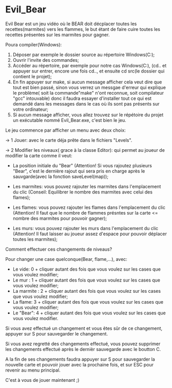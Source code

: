 # Evil_Bear
Evil Bear est un jeu vidéo où le BEAR doit décplacer toutes les recettes(marmites) vers les flammes, le but étant de faire cuire toutes les recettes présentes sur les marmites pour gagner.


Poura compiler(Windows):
 1. Déposer par exemple le dossier source au répertoire Windows(C:);
 2. Ouvrir l'invite des commandes;
 3. Accéder au répertoire, par exemple pour notre cas Windows(C:), (cd.. et appuyer sur entrer, encore une fois cd.., et ensuite cd src(le dossier qui contient le projet);
 4. En fin appuyer sur make, si aucun message afficher cela veut dire  que tout est bien passé, sinon vous verrez un messgae d'erreur qui explique le problème( soit la commande"make" n'ont reconnue, soit compilateur "gcc" intouvable) donc il faudra essayer d'installer tout ce qui est demandé dans les messages dans le cas où ils sont pas présents sur votre ordinateur;
 5. Si aucun message afficher, vous allez trouvez sur le répétoire du projet un exécutable nommé Evil_Bear.exe, c'est bien le jeu.
 
 

Le jeu commence par afficher un menu avec deux choix:

-> 1 Jouer: avec le carte déja prête dans le fichiers "Levels".

-> 2 Modifier les niveaux( grace à la classe Editor): qui permet au joueur de modifier la carte comme il veut:
    
   * La position initiale du "Bear" (Attention! Si vous rajoutez plusieurs "Bear", c'est le dernière rajout qui sera pris en charge après le sauvgarde(avec la fonction saveLevel(map));
          
   * Les marmites: vous pouvez rajouter les marmites dans l'emplacement du clic (Conseil: Equilibrer le nombre des marmites avec celui des flames);
          
   * Les flames: vous pouvez rajouter les flames dans l'emplacement du clic (Attention! Il faut que le nombre de flammes présntes sur la carte <= nombre des marmites pour pouvoir gagner);
          
   * Les murs: vous pouvez rajouter les murs dans l'emplacement du clic (Attention! Il faut laisser au joueur assez d'espace pour pouvoir déplacer toutes les marmites);
   


Comment effectuer ces changements de niveaus?

Pour changer une case quelconque(Bear, flame,...), avec:
  - Le vide: 0 + cliquer autant des fois que vous voulez sur les cases que vous voulez modifier;
  - Le mur : 1 + cliquer autant des fois que vous voulez sur les cases que vous voulez modifier;
  - La marmite : 2 + cliquer autant des fois que vous voulez sur les cases que vous voulez modifier;
  - La flame: 3 + cliquer autant des fois que vous voulez sur les cases que vous voulez modifier;
  - Le "Bear": 4 + cliquer autant des fois que vous voulez sur les cases que vous voulez modifier.
  


Si vous avez effectué un changement et vous êtes sûr de ce changement, appuyer sur S pour sauvegarder le changement.
 


Si vous avez regretté des changements effectué, vous pouvez supprimer les changements effectué après le dernièr sauvegarde avec le boutton C.
  


A la fin de ses changements faudra appuyer sur S pour sauvegarder la nouvelle carte et pouvoir jouer avec la prochaine fois, et sur ESC pour revenir au menu principal.



C'est à vous de jouer maintenant ;)
